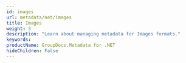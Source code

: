 ```yaml
---
id: images
url: metadata/net/images
title: Images
weight: 3
description: "Learn about managing metadata for Images formats."
keywords: 
productName: GroupDocs.Metadata for .NET
hideChildren: False
---
```


